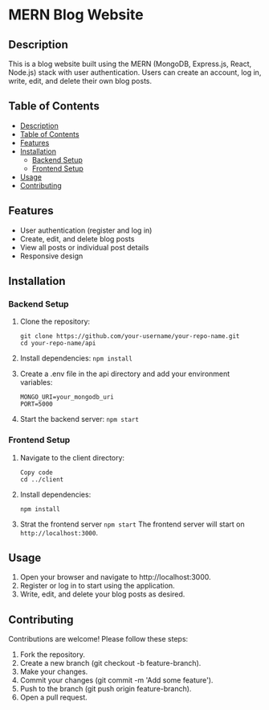 # MERN Blog Website

## Description

This is a blog website built using the MERN (MongoDB, Express.js, React, Node.js) stack with user authentication. Users can create an account, log in, write, edit, and delete their own blog posts.

## Table of Contents

- [Description](#description)
- [Table of Contents](#table-of-contents)
- [Features](#features)
- [Installation](#installation)
  - [Backend Setup](#backend-setup)
  - [Frontend Setup](#frontend-setup)
- [Usage](#usage)
- [Contributing](#contributing)

## Features

- User authentication (register and log in)
- Create, edit, and delete blog posts
- View all posts or individual post details
- Responsive design

## Installation

### Backend Setup

1. Clone the repository:
    ```
    git clone https://github.com/your-username/your-repo-name.git
    cd your-repo-name/api
    ```
    
2. Install dependencies:
    `npm install`

3. Create a .env file in the api directory and add your environment variables:
    ```.env
    MONGO_URI=your_mongodb_uri
    PORT=5000
    ```
    
4. Start the backend server:
    `npm start`
   
### Frontend Setup

1. Navigate to the client directory:
    ```
    Copy code
    cd ../client
    ```
    
2. Install dependencies:
    ```
    npm install
    ```
3. Strat the frontend server
    `npm start`
The frontend server will start on `http://localhost:3000`.

## Usage

  1. Open your browser and navigate to http://localhost:3000.
  2. Register or log in to start using the application.
  3. Write, edit, and delete your blog posts as desired.

## Contributing
  Contributions are welcome! Please follow these steps:

  1. Fork the repository.
  2. Create a new branch (git checkout -b feature-branch).
  3. Make your changes.
  4. Commit your changes (git commit -m 'Add some feature').
  5. Push to the branch (git push origin feature-branch).
  6. Open a pull request.




